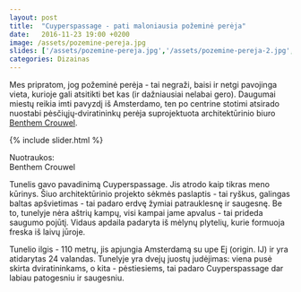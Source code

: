 ```yaml
---
layout: post
title:  "Cuyperspassage - pati maloniausia požeminė perėja"
date:   2016-11-23 19:00 +0200
image: /assets/pozemine-pereja.jpg
slides: ['/assets/pozemine-pereja.jpg','/assets/pozemine-pereja-2.jpg','/assets/pozemine-pereja-3.jpg','/assets/pozemine-pereja-4.jpg']
categories: Dizainas
---
```

<p>
Mes pripratom, jog požeminė perėja - tai negraži, baisi ir netgi pavojinga vieta, kurioje gali atsitikti bet kas (ir dažniausiai nelabai gero). Daugumai miestų reikia imti pavyzdį iš Amsterdamo, ten po centrine stotimi atsirado nuostabi pėsčiųjų-dviratininkų perėja suprojektuota architektūrinio biuro <a href="http://benthemcrouwel.com/" target="_blank"> Benthem Crouwel</a>.
</p>

{% include slider.html %}
<div class="lighter smaller" style="margin-bottom:12px;">Nuotraukos: <br />
Benthem Crouwel
</div>

<p>Tunelis gavo pavadinimą Cuyperspassage. Jis atrodo kaip tikras meno kūrinys. Šiuo architektūrinio projekto sėkmės paslaptis - tai ryškus, galingas baltas apšvietimas - tai padaro erdvę žymiai patrauklesnę ir saugesnę. Be to, tunelyje nėra aštrių kampų, visi kampai jame apvalus - tai prideda saugumo pojūtį. Vidaus apdaila padaryta iš mėlynų plytelių, kurie formuoja freska iš laivų jūroje.</p>


<p> Tunelio ilgis - 110 metrų, jis apjungia Amsterdamą su upe Ej (<span class="italic smaller">origin. IJ</span>) ir yra atidarytas 24 valandas. Tunelyje yra dvejų juostų judėjimas: viena pusė skirta dviratininkams, o kita - pėstiesiems, tai padaro Cuyperspassage dar labiau patogesniu ir saugesniu.
</p>
